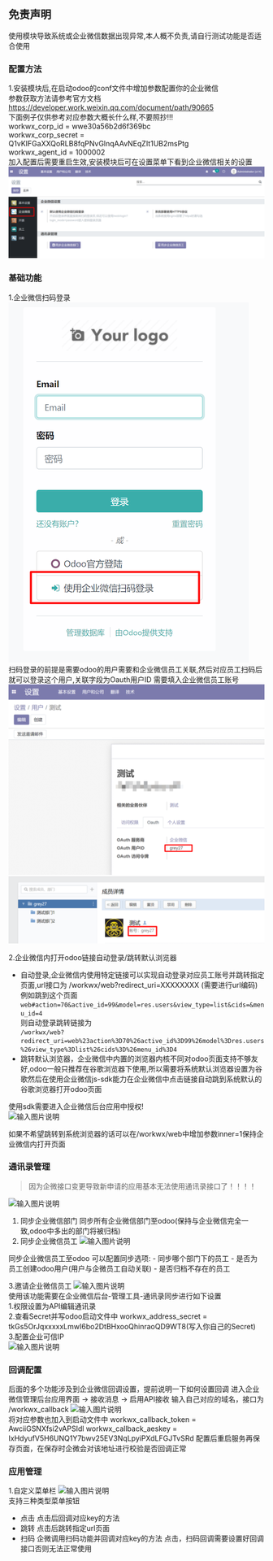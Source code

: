 ## 免责声明
使用模块导致系统或企业微信数据出现异常,本人概不负责,请自行测试功能是否适合使用
### 配置方法
1.安装模块后,在启动odoo的conf文件中增加参数配置你的企业微信  
参数获取方法请参考官方文档 https://developer.work.weixin.qq.com/document/path/90665  
下面例子仅供参考对应参数大概长什么样,不要照抄!!!  
workwx_corp_id = wwe30a56b2d6f369bc  
workwx_corp_secret = Q1vKIFGaXXQoRLB8fqPNvGlnqAAvNEqZIt1UB2msPtg  
workwx_agent_id = 1000002  
加入配置后需要重启生效,安装模块后可在设置菜单下看到企业微信相关的设置  
![输入图片说明](workwx_base/static/description/1.png)


### 基础功能
1.企业微信扫码登录  
![输入图片说明](workwx_base/static/description/2.png)  
扫码登录的前提是需要odoo的用户需要和企业微信员工关联,然后对应员工扫码后就可以登录这个用户,关联字段为Oauth用户ID 需要填入企业微信员工账号
![输入图片说明](workwx_base/static/description/3.png)  
![输入图片说明](workwx_base/static/description/4.png)  

2.企业微信内打开odoo链接自动登录/跳转默认浏览器
- 自动登录,企业微信内使用特定链接可以实现自动登录对应员工账号并跳转指定页面,url接口为 /workwx/web?redirect_uri=XXXXXXXX (需要进行url编码) 
例如跳到这个页面```web#action=70&active_id=99&model=res.users&view_type=list&cids=&menu_id=4```  
则自动登录跳转链接为  
```/workwx/web?redirect_uri=web%23action%3D70%26active_id%3D99%26model%3Dres.users%26view_type%3Dlist%26cids%3D%26menu_id%3D4```
- 跳转默认浏览器，企业微信中内置的浏览器内核不同对odoo页面支持不够友好,odoo一般只推荐在谷歌浏览器下使用,所以需要将系统默认浏览器设置为谷歌然后在使用企业微信js-sdk能力在企业微信中点击链接自动跳到系统默认的谷歌浏览器打开odoo页面

使用sdk需要进入企业微信后台应用中授权!  
![输入图片说明](workwx_base/static/description/5.png)  
  
如果不希望跳转到系统浏览器的话可以在/workwx/web中增加参数inner=1保持企业微信内打开页面



### 通讯录管理
>因为企微接口变更导致新申请的应用基本无法使用通讯录接口了！！！！  

![输入图片说明](workwx_base/static/description/6.png)  


1. 同步企业微信部门
  同步所有企业微信部门至odoo(保持与企业微信完全一致,odoo中多出的部门将被归档)
2. 同步企业微信员工
![输入图片说明](workwx_base/static/description/7.png)   

  同步企业微信员工至odoo
  可以配置同步选项:
    - 同步哪个部门下的员工
    - 是否为员工创建odoo用户(用户与企微员工自动关联)
    - 是否归档不存在的员工  

3.邀请企业微信员工
![输入图片说明](workwx_base/static/description/8.png)    
使用该功能需要在企业微信后台-管理工具-通讯录同步进行如下设置  
1.权限设置为API编辑通讯录  
2.查看Secret并写odoo启动文件中 workwx_address_secret = tkGs5OrJqxxxxxLmwI6bo2DtBHxooQhinraoQD9WT8(写入你自己的Secret)  
3.配置企业可信IP  
![输入图片说明](workwx_base/static/description/9.png)  


### 回调配置
后面的多个功能涉及到企业微信回调设置，提前说明一下如何设置回调
进入企业微信管理后台应用界面 ->  接收消息 -> 启用API接收
输入自己对应的域名，接口为 /workwx_callback
![输入图片说明](workwx_base/static/description/10.png)   
将对应参数也加入到启动文件中
workwx_callback_token = AwciiGSNXfsi2vAPSIdl
workwx_callback_aeskey = IxHdyufV5H6UNQ1Y7bwv25EV3NqLpyiPXdLFGJTvSRd
配置后重启服务再保存页面，在保存时企微会对该地址进行校验是否回调正常

### 应用管理
1.自定义菜单栏
![输入图片说明](workwx_base/static/description/11.png)  
支持三种类型菜单按钮
- 点击 点击后回调对应key的方法
- 跳转 点击后跳转指定url页面
- 扫码 企微调用扫码功能并回调对应key的方法
点击，扫码回调需要设置好回调接口否则无法正常使用